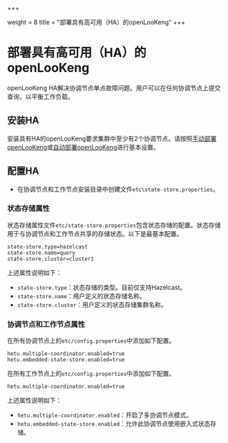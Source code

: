 +++

weight = 8
title = "部署具有高可用（HA）的openLooKeng"
+++

# 部署具有高可用（HA）的openLooKeng

openLooKeng HA解决协调节点单点故障问题。用户可以在任何协调节点上提交查询，以平衡工作负载。

## 安装HA

安装具有HA的openLooKeng要求集群中至少有2个协调节点。请按照[手动部署openLooKeng](deployment.html)或[自动部署openLooKeng](deployment-auto.html)进行基本设置。

## 配置HA

- 在协调节点和工作节点安装目录中创建文件`etc\state-store.properties`。

### 状态存储属性

状态存储属性文件`etc/state-store.properties`包含状态存储的配置。状态存储用于与协调节点和工作节点共享的存储状态。以下是最基本配置。

``` properties
state-store.type=hazelcast
state-store.name=query
state-store.cluster=cluster1
```

上述属性说明如下：

- `state-store.type`：状态存储的类型。目前仅支持Hazelcast。
- `state-store.name`：用户定义的状态存储名称。
- `state-store.cluster`：用户定义的状态存储集群名称。

### 协调节点和工作节点属性

在所有协调节点上的`etc/config.properties`中添加如下配置。

``` properties
hetu.multiple-coordinator.enabled=true
hetu.embedded-state-store.enabled=true
```

在所有工作节点上的`etc/config.properties`中添加如下配置。

``` properties
hetu.multiple-coordinator.enabled=true
```

上述属性说明如下：

- `hetu.multiple-coordinator.enabled`：开启了多协调节点模式。
- `hetu.embedded-state-store.enabled`：允许此协调节点使用嵌入式状态存储。